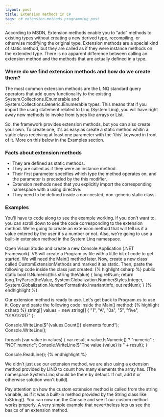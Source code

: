 ```yaml
---
layout: post
title: Extension methods in C# 
tags: c# extension-methods programming post
---
```


According to MSDN, Extension methods enable you to “add” methods to existing types without creating a new derived type, recompiling, or otherwise modifying the original type. Extension methods are a special kind of static method, but they are called as if they were instance methods on the extended type. There is no apparent difference between calling an extension method and the methods that are actually defined in a type.

### Where do we find extension methods and how do we create them?

The most common extension methods are the LINQ standard query operators that add query functionality to the existing System.Collections.IEnumerable and System.Collections.Generic.IEnumerable types.
This means that if you import the using statement related to Linq (System.Linq), you will have right away new methods to invoke from types like arrays or List.

So, the framework provides extension methods, but you can also create your own. To create one, it's as easy as create a static method whitin a static class receiving at least one parameter with the 'this' keyword in front of it. More on this below in the Examples section.

### Facts about extension methods

- They are defined as static methods.
- They are called as if they were an instance method.
- Their first parameter specifies which type the method operates on, and the parameter is preceded by the this modifier.
- Extension methods need that you explicitly import the corresponding namespace with a using directive.
- They need to be defined inside a non-nested, non-generic static class.

### Examples

You'll have to code along to see the example working. If you don't want to, you can scroll
down to see the code corresponding to the extension method.
We're going to create an extension method that will tell us if a value entered by the user
it's a number or not. Also, we're going to use a built-in extension method in the System.Linq namespace.

Open Visual Studio and create a new Console Application (.NET Framework). VS will create a Program.cs file with a little bit of code to get started. We will need the Main() method later. Now, create a new class called CustomExtensionMethods and marked it as static.
Then, paste the following code inside the class just created:
{% highlight csharp %}
public static bool IsNumeric(this string theValue)
{
   long retNum;
   return long.TryParse(theValue, System.Globalization.NumberStyles.Integer, System.Globalization.NumberFormatInfo.InvariantInfo, out retNum);
}
{% endhighlight %}

Our extension method is ready to use. Let's get back to Program.cs to use it. 
Copy and paste the following code inside the Main() method:
{% highlight csharp %}
string[] values = new string[] { "1", "A", "0a", "5", "five", "01/01/2017" };

Console.WriteLine($"{values.Count()} elements found");
Console.WriteLine();

foreach (var value in values)
{
    var result = value.IsNumeric() ? "numeric" : "NOT numeric";
    Console.WriteLine($"The value {value} is " + result);
}

Console.ReadLine();
{% endhighlight %}

We didn't just use our extension method, we are also using a extension method provided by LINQ to count how many elements the array has. (The namespace System.Linq should be there by default. If not, add it or otherwise solution won't build).

Pay attention on how the custom extension method is called from the string variable, as if it was a built-in method provided by the String class like toString().
You can now run the Console and see if our custom method works properly.
A very simple example that nevertheless lets us see the basics of an extension method.
